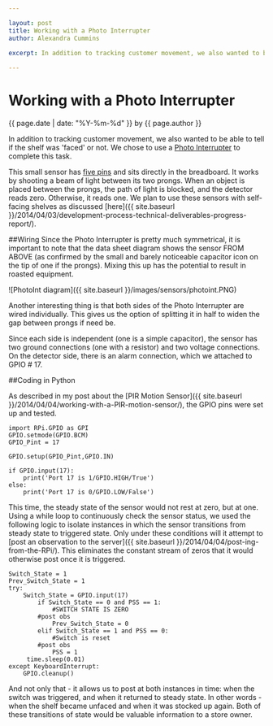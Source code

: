 ```yaml
--- 

layout: post
title: Working with a Photo Interrupter
author: Alexandra Cummins

excerpt: In addition to tracking customer movement, we also wanted to be able to tell if the shelf was 'faced' or not.  We chose to use a Photo Interrupter to complete this task.
 
---
```

#  Working with a Photo Interrupter
<p class='blog-post-meta'>{{ page.date | date: "%Y-%m-%d" }} by {{ page.author }}</p>

In addition to tracking customer movement, we also wanted to be able to tell if the shelf was 'faced' or not.  We chose to use a [Photo Interrupter](https://www.sparkfun.com/products/9299) to complete this task.

This small sensor has [five pins](https://www.sparkfun.com/datasheets/Components/GP1A57HRJ00F.pdf) and sits directly in the breadboard.  It works by shooting a beam of light between its two prongs. When an object is placed between the prongs, the path of light is blocked, and the detector reads zero.  Otherwise, it reads one. We plan to use these sensors with self-facing shelves as discussed [here]({{ site.baseurl }}/2014/04/03/development-process-technical-deliverables-progress-report/).

##Wiring
Since the Photo Interrupter is pretty much symmetrical, it is important to note that the data sheet diagram shows the sensor FROM ABOVE (as confirmed by the small and barely noticeable capacitor icon on the tip of one if the prongs).  Mixing this up has the potential to result in roasted equipment.

![PhotoInt diagram]({{ site.baseurl }}/images/sensors/photoint.PNG)

Another interesting thing is that both sides of the Photo Interrupter are wired individually.  This gives us the option of splitting it in half to widen the gap between prongs if need be.

Since each side is independent (one is a simple capacitor), the sensor has two ground connections (one with a resistor) and two voltage connections.  On the detector side, there is an alarm connection, which we attached to GPIO # 17.

##Coding in Python

As described in my post about the [PIR Motion Sensor]({{ site.baseurl }}/2014/04/04/working-with-a-PIR-motion-sensor/), the GPIO pins were set up and tested.

    import RPi.GPIO as GPI
    GPIO.setmode(GPIO.BCM)
    GPIO_Pint = 17
    
    GPIO.setup(GPIO_Pint,GPIO.IN) 
    
    if GPIO.input(17):
        print('Port 17 is 1/GPIO.HIGH/True')
    else:
        print('Port 17 is 0/GPIO.LOW/False')

This time, the steady state of the sensor would not rest at zero, but at one. Using a while loop to continuously check the sensor status, we used the following logic to isolate instances in which the sensor transitions from steady state to triggered state.  Only under these conditions will it attempt to [post an observation to the server]({{ site.baseurl }}/2014/04/04/post-ing-from-the-RPi/).  This eliminates the constant stream of zeros that it would otherwise post once it is triggered. 

    Switch_State = 1
    Prev_Switch_State = 1
    try:
        Switch_State = GPIO.input(17)
            if Switch_State == 0 and PSS == 1:
                #SWITCH STATE IS ZERO
            #post obs
                Prev_Switch_State = 0
            elif Switch_State == 1 and PSS == 0:
                #Switch is reset
            #post obs
                PSS = 1
         time.sleep(0.01)      
    except KeyboardInterrupt:
        GPIO.cleanup()

And not only that - it allows us to post at both instances in time: when the switch was triggered, and when it returned to steady state. In other words - when the shelf became unfaced and when it was stocked up again.  Both of these transitions of state would be valuable information to a store owner.
